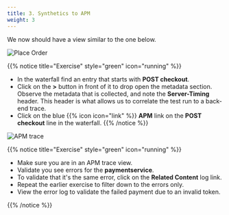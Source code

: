 ```yaml
---
title: 3. Synthetics to APM
weight: 3
---
```


We now should have a view similar to the one below.

![Place Order](../images/run-results-place-order.png)

{{% notice title="Exercise" style="green" icon="running" %}}

* In the waterfall find an entry that starts with **POST checkout**.
* Click on the **>** button in front of it to drop open the metadata section. Observe the metadata that is collected, and note the **Server-Timing** header. This header is what allows us to correlate the test run to a back-end trace.
* Click on the blue {{% icon icon="link" %}} **APM** link on the **POST checkout** line in the waterfall.
{{% /notice %}}

![APM trace](../images/apm-trace.png)

{{% notice title="Exercise" style="green" icon="running" %}}

* Make sure you are in an APM trace view.
* Validate you see errors for the **paymentservice**.
* To validate that it's the same error, click on the **Related Content** log link.
* Repeat the earlier exercise to filter down to the errors only.
* View the error log to validate the failed payment due to an invalid token.

{{% /notice %}}
